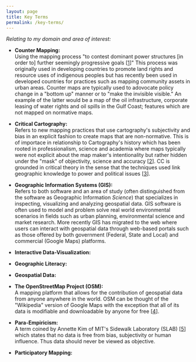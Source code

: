 ```yaml
---
layout: page
title: Key Terms 
permalink: /key-terms/
---
```

*Relating to my domain and area of interest:*

- **Counter Mapping:**  
Using the mapping process "to contest dominant power structures [in order to] further seemingly progressive goals [[1][1]]" This process was originally used in developing countries to promote land rights and resource uses of indigenous peoples but has recently been used in developed countries for practices such as mapping community assets in urban areas.  Counter maps are typically used to adovocate policy change in a "bottom up" manner or to "make the invisible visible." An example of the latter would be a map of the oil infrastructure, corporate leasing of water rights and oil spills in the Gulf Coast; features which are not mapped on normative maps. 

- **Critical Cartography:**  
Refers to new mapping practices that use cartography's subjectivity and bias in an explicit fashion to create maps that are non-normative. This is of importace in relationship to Cartography's history which has been rooted in professionalism, science and academia where maps typically were not explicit about the map maker's intentionality but rather hidden under the "mask" of objectivity, science and accuracy [[2][2]]. CC is grounded in critical theory in the sense that the techniques used link geographic knowledge to power and political issues [[3][3]]. 

- **Geographic Information Systems (GIS):**  
Refers to both software and an area of study (often distinguished from the software as Geographic Information *Science*) that specializes in inspecting, visualizing and analyzing geospatial data. GIS software is often used to model and problem solve real world environmental scenarios in fields such as urban planning, environmental science and market research. More recently GIS has migrated to the web where users can interact with geospatial data through web-based portals such as those offered by both government (Federal, State and Local) and commercial (Google Maps) platforms.

- **Interactive Data-Visualization:**  

- **Geographic Literacy:**  

- **Geospatial Data:**  

- **The OpenStreetMap Project (OSM):**  
A mapping platform that allows for the contribution of geospatial data from anyone anywhere in the world. OSM can be thought of the "Wikipedia" version of Google Maps with the exception that all of its data is modifiable and downloadable by anyone for free [[4][4]].

- **Para-Empiricism:**  
A term coined by Annette Kim of MIT's Sidewalk Laboratory (SLAB) [[5][5]] which states that no data is free from bias, subjectivity or human influence. Thus data should never be viewed as objective.

- **Participatory Mapping:**  

[1]: http://en.wikipedia.org/wiki/Counter-mapping#cite_note-1
[2]: http://www.goodreads.com/book/show/1042943.The_Power_of_Maps
[3]: http://en.wikipedia.org/wiki/Critical_cartography
[4]: http://www.openstreetmap.org/about
[5]: http://slab.scripts.mit.edu/wp/